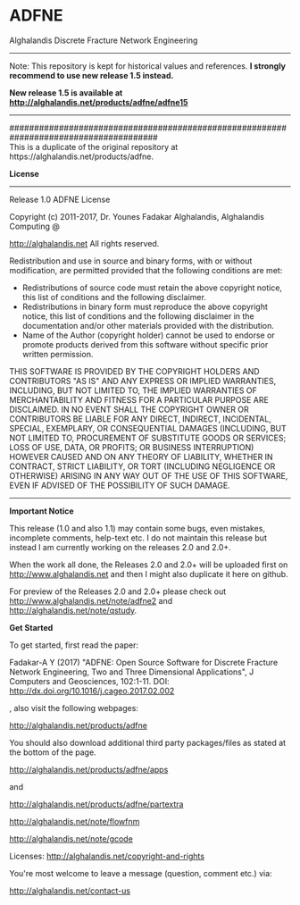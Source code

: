 # ADFNE
Alghalandis Discrete Fracture Network Engineering

<hr>
Note: This repository is kept for historical values and references. <b>I strongly recommend to use new release 1.5 instead.</b>

<b> New release 1.5 is available at http://alghalandis.net/products/adfne/adfne15 </b>

<hr>
######################################################################################<br>
This is a duplicate of the original repository at https://alghalandis.net/products/adfne.

<b> License </b>

----------------------------------------------------------------------------------
Release 1.0
ADFNE License

Copyright (c) 2011-2017, Dr. Younes Fadakar Alghalandis, Alghalandis Computing @

http://alghalandis.net All rights reserved.

Redistribution and use in source and binary forms, with or without modification, are permitted provided that the following conditions are met:
* Redistributions of source code must retain the above copyright notice, this list of conditions and the following disclaimer.
* Redistributions in binary form must reproduce the above copyright notice, this list of conditions and the following disclaimer in the documentation and/or other materials provided with the distribution.
* Name of the Author (copyright holder) cannot be used to endorse or promote products derived from this software without specific prior written permission.

THIS SOFTWARE IS PROVIDED BY THE COPYRIGHT HOLDERS AND CONTRIBUTORS "AS IS" AND ANY EXPRESS OR IMPLIED WARRANTIES, INCLUDING, BUT NOT LIMITED TO, THE IMPLIED WARRANTIES OF MERCHANTABILITY AND FITNESS FOR A PARTICULAR PURPOSE ARE DISCLAIMED. IN NO EVENT SHALL THE COPYRIGHT OWNER OR CONTRIBUTORS BE LIABLE FOR ANY DIRECT, INDIRECT, INCIDENTAL, SPECIAL, EXEMPLARY, OR CONSEQUENTIAL DAMAGES (INCLUDING, BUT NOT LIMITED TO, PROCUREMENT OF SUBSTITUTE GOODS OR SERVICES; LOSS OF USE, DATA, OR PROFITS; OR BUSINESS INTERRUPTION) HOWEVER CAUSED AND ON ANY THEORY OF LIABILITY, WHETHER IN CONTRACT, STRICT LIABILITY, OR TORT (INCLUDING NEGLIGENCE OR OTHERWISE) ARISING IN ANY WAY OUT OF THE USE OF THIS SOFTWARE, EVEN IF ADVISED OF THE POSSIBILITY OF SUCH DAMAGE.

----------------------------------------------------------------------------------

<b> Important Notice </b>

This release (1.0 and also 1.1) may contain some bugs, even mistakes, incomplete comments, help-text etc.
I do not maintain this release but instead I am currently working on the releases 2.0 and 2.0+.

When the work all done, the Releases 2.0 and 2.0+ will be uploaded first on http://www.alghalandis.net and then I might also duplicate it here on github.

For preview of the Releases 2.0 and 2.0+ please check out http://www.alghalandis.net/note/adfne2 and http://alghalandis.net/note/qstudy.

<b> Get Started </b>

To get started, first read the paper:

Fadakar-A Y (2017) "ADFNE: Open Source Software for Discrete Fracture Network Engineering, Two and Three Dimensional Applications", J Computers and Geosciences, 102:1-11. DOI: http://dx.doi.org/10.1016/j.cageo.2017.02.002 

, also visit the following webpages:

http://alghalandis.net/products/adfne

You should also download additional third party packages/files as stated at the bottom of the page.

http://alghalandis.net/products/adfne/apps

and

http://alghalandis.net/products/adfne/partextra

http://alghalandis.net/note/flowfnm

http://alghalandis.net/note/gcode

Licenses:
http://alghalandis.net/copyright-and-rights

You're most welcome to leave a message (question, comment etc.) via:

http://alghalandis.net/contact-us
